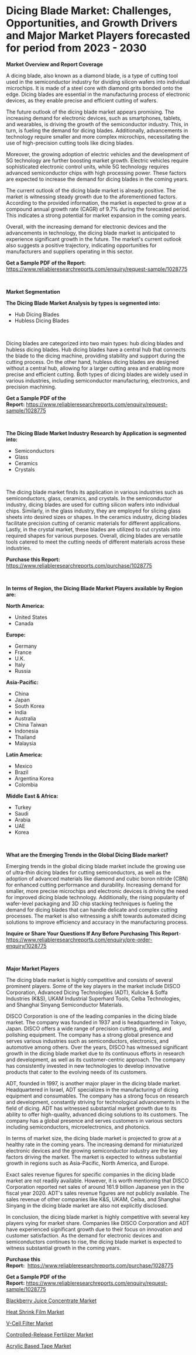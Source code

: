 <p><h1>Dicing Blade Market: Challenges, Opportunities, and Growth Drivers and Major Market Players forecasted for period from 2023 - 2030</h1></p><p><strong>Market Overview and Report Coverage</strong></p>
<p><p>A dicing blade, also known as a diamond blade, is a type of cutting tool used in the semiconductor industry for dividing silicon wafers into individual microchips. It is made of a steel core with diamond grits bonded onto the edge. Dicing blades are essential in the manufacturing process of electronic devices, as they enable precise and efficient cutting of wafers.</p><p>The future outlook of the dicing blade market appears promising. The increasing demand for electronic devices, such as smartphones, tablets, and wearables, is driving the growth of the semiconductor industry. This, in turn, is fueling the demand for dicing blades. Additionally, advancements in technology require smaller and more complex microchips, necessitating the use of high-precision cutting tools like dicing blades. </p><p>Moreover, the growing adoption of electric vehicles and the development of 5G technology are further boosting market growth. Electric vehicles require sophisticated electronic control units, while 5G technology requires advanced semiconductor chips with high processing power. These factors are expected to increase the demand for dicing blades in the coming years.</p><p>The current outlook of the dicing blade market is already positive. The market is witnessing steady growth due to the aforementioned factors. According to the provided information, the market is expected to grow at a compound annual growth rate (CAGR) of 9.7% during the forecasted period. This indicates a strong potential for market expansion in the coming years.</p><p>Overall, with the increasing demand for electronic devices and the advancements in technology, the dicing blade market is anticipated to experience significant growth in the future. The market's current outlook also suggests a positive trajectory, indicating opportunities for manufacturers and suppliers operating in this sector.</p></p>
<p><strong>Get a Sample PDF of the Report:</strong> <a href="https://www.reliableresearchreports.com/enquiry/request-sample/1028775">https://www.reliableresearchreports.com/enquiry/request-sample/1028775</a></p>
<p>&nbsp;</p>
<p><strong>Market Segmentation</strong></p>
<p><strong>The Dicing Blade Market Analysis by types is segmented into:</strong></p>
<p><ul><li>Hub Dicing Blades</li><li>Hubless Dicing Blades</li></ul></p>
<p>&nbsp;</p>
<p><p>Dicing blades are categorized into two main types: hub dicing blades and hubless dicing blades. Hub dicing blades have a central hub that connects the blade to the dicing machine, providing stability and support during the cutting process. On the other hand, hubless dicing blades are designed without a central hub, allowing for a larger cutting area and enabling more precise and efficient cutting. Both types of dicing blades are widely used in various industries, including semiconductor manufacturing, electronics, and precision machining.</p></p>
<p><strong>Get a Sample PDF of the Report:</strong>&nbsp;<a href="https://www.reliableresearchreports.com/enquiry/request-sample/1028775">https://www.reliableresearchreports.com/enquiry/request-sample/1028775</a></p>
<p>&nbsp;</p>
<p><strong>The Dicing Blade Market Industry Research by Application is segmented into:</strong></p>
<p><ul><li>Semiconductors</li><li>Glass</li><li>Ceramics</li><li>Crystals</li></ul></p>
<p>&nbsp;</p>
<p><p>The dicing blade market finds its application in various industries such as semiconductors, glass, ceramics, and crystals. In the semiconductor industry, dicing blades are used for cutting silicon wafers into individual chips. Similarly, in the glass industry, they are employed for slicing glass sheets into desired sizes or shapes. In the ceramics industry, dicing blades facilitate precision cutting of ceramic materials for different applications. Lastly, in the crystal market, these blades are utilized to cut crystals into required shapes for various purposes. Overall, dicing blades are versatile tools catered to meet the cutting needs of different materials across these industries.</p></p>
<p><strong>Purchase this Report:</strong>&nbsp; <a href="https://www.reliableresearchreports.com/purchase/1028775">https://www.reliableresearchreports.com/purchase/1028775</a></p>
<p>&nbsp;</p>
<p><strong>In terms of Region, the Dicing Blade Market Players available by Region are:</strong></p>
<p>
    <p> <strong> North America: </strong>
        <ul>
            <li>United States</li>
            <li>Canada</li>
        </ul>
        </p> 
    <p> <strong> Europe: </strong>
        <ul>
            <li>Germany</li>
            <li>France</li>
            <li>U.K.</li>
            <li>Italy</li>
            <li>Russia</li>
        </ul>
        </p> 
    <p> <strong> Asia-Pacific: </strong>
        <ul>
            <li>China</li>
            <li>Japan</li>
            <li>South Korea</li>
            <li>India</li>
            <li>Australia</li>
            <li>China Taiwan</li>
            <li>Indonesia</li>
            <li>Thailand</li>
            <li>Malaysia</li>
        </ul>
        </p> 
    <p> <strong> Latin America: </strong>
        <ul>
            <li>Mexico</li>
            <li>Brazil</li>
            <li>Argentina Korea</li>
            <li>Colombia</li>
        </ul>
        </p> 
    <p> <strong> Middle East & Africa: </strong>
        <ul>
            <li>Turkey</li>
            <li>Saudi</li>
            <li>Arabia</li>
            <li>UAE</li>
            <li>Korea</li>
        </ul>
    </p>
    </p>
<p>&nbsp;</p>
<p><strong>What are the Emerging Trends in the Global Dicing Blade market?</strong></p>
<p><p>Emerging trends in the global dicing blade market include the growing use of ultra-thin dicing blades for cutting semiconductors, as well as the adoption of advanced materials like diamond and cubic boron nitride (CBN) for enhanced cutting performance and durability. Increasing demand for smaller, more precise microchips and electronic devices is driving the need for improved dicing blade technology. Additionally, the rising popularity of wafer-level packaging and 3D chip stacking techniques is fueling the demand for dicing blades that can handle delicate and complex cutting processes. The market is also witnessing a shift towards automated dicing solutions to improve efficiency and accuracy in the manufacturing process.</p></p>
<p><strong>Inquire or Share Your Questions If Any Before Purchasing This Report</strong>- <a href="https://www.reliableresearchreports.com/enquiry/pre-order-enquiry/1028775">https://www.reliableresearchreports.com/enquiry/pre-order-enquiry/1028775</a></p>
<p>&nbsp;</p>
<p><strong>Major Market Players</strong></p>
<p><p>The dicing blade market is highly competitive and consists of several prominent players. Some of the key players in the market include DISCO Corporation, Advanced Dicing Technologies (ADT), Kulicke & Soffa Industries (K&S), UKAM Industrial Superhard Tools, Ceiba Technologies, and Shanghai Sinyang Semiconductor Materials.</p><p>DISCO Corporation is one of the leading companies in the dicing blade market. The company was founded in 1937 and is headquartered in Tokyo, Japan. DISCO offers a wide range of precision cutting, grinding, and polishing equipment. The company has a strong global presence and serves various industries such as semiconductors, electronics, and automotive among others. Over the years, DISCO has witnessed significant growth in the dicing blade market due to its continuous efforts in research and development, as well as its customer-centric approach. The company has consistently invested in new technologies to develop innovative products that cater to the evolving needs of its customers.</p><p>ADT, founded in 1997, is another major player in the dicing blade market. Headquartered in Israel, ADT specializes in the manufacturing of dicing equipment and consumables. The company has a strong focus on research and development, constantly striving for technological advancements in the field of dicing. ADT has witnessed substantial market growth due to its ability to offer high-quality, advanced dicing solutions to its customers. The company has a global presence and serves customers in various sectors including semiconductors, microelectronics, and photonics.</p><p>In terms of market size, the dicing blade market is projected to grow at a healthy rate in the coming years. The increasing demand for miniaturized electronic devices and the growing semiconductor industry are the key factors driving the market. The market is expected to witness substantial growth in regions such as Asia-Pacific, North America, and Europe.</p><p>Exact sales revenue figures for specific companies in the dicing blade market are not readily available. However, it is worth mentioning that DISCO Corporation reported net sales of around 161.9 billion Japanese yen in the fiscal year 2020. ADT's sales revenue figures are not publicly available. The sales revenue of other companies like K&S, UKAM, Ceiba, and Shanghai Sinyang in the dicing blade market are also not explicitly disclosed.</p><p>In conclusion, the dicing blade market is highly competitive with several key players vying for market share. Companies like DISCO Corporation and ADT have experienced significant growth due to their focus on innovation and customer satisfaction. As the demand for electronic devices and semiconductors continues to rise, the dicing blade market is expected to witness substantial growth in the coming years.</p></p>
<p><strong>Purchase this Report:</strong>&nbsp;&nbsp;<a href="https://www.reliableresearchreports.com/purchase/1028775">https://www.reliableresearchreports.com/purchase/1028775</a></p>
<p></p>
<p><strong>Get a Sample PDF of the Report:</strong>&nbsp;<a href="https://www.reliableresearchreports.com/enquiry/request-sample/1028775">https://www.reliableresearchreports.com/enquiry/request-sample/1028775</a></p>
<p><p><a href="https://www.linkedin.com/pulse/decoding-blackberry-juice-concentrate-market-deep-dive-latest-s2ewe/">Blackberry Juice Concentrate Market</a></p><p><a href="https://www.linkedin.com/pulse/heat-shrink-film-market-size-share-amp-trends-analysis-wtu7e/">Heat Shrink Film Market</a></p><p><a href="https://github.com/NorbertYates/Market-Research-Report-List-1/blob/main/v-cell-filter-market.md">V-Cell Filter Market</a></p><p><a href="https://medium.com/@adiroy75486/controlled-release-fertilizer-market-size-growth-forecast-2023-2030-eb4f0e2411c3">Controlled-Release Fertilizer Market</a></p><p><a href="https://issuu.com/reportprime-2/docs/acrylic-based-tape-market-size-2030.pptx?fr=xKAE9_zU1NQ">Acrylic Based Tape Market</a></p></p>